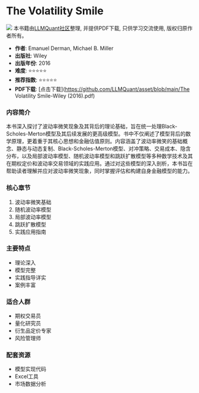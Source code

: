 # The Volatility Smile

![](https://fastly.jsdelivr.net/gh/bucketio/img3@main/2024/09/04/1725464231869-e0b2f727-2a0f-4270-bf6c-31ddc350426a.gif)
本书籍由[LLMQuant社区](https://llmquant.com/)整理, 并提供PDF下载, 只供学习交流使用, 版权归原作者所有。


- **作者**: Emanuel Derman, Michael B. Miller
- **出版社**: Wiley
- **出版年份**: 2016
- **难度**: ⭐⭐⭐⭐⭐
- **推荐指数**: ⭐⭐⭐⭐⭐
- **PDF下载**: [点击下载](https://github.com/LLMQuant/asset/blob/main/The Volatility Smile-Wiley (2016).pdf)

### 内容简介

本书深入探讨了波动率微笑现象及其背后的理论基础，旨在统一处理Black-Scholes-Merton模型及其后续发展的更高级模型。书中不仅阐述了模型背后的数学原理，更着重于其核心思想和金融估值原则。内容涵盖了波动率微笑的基础概念、静态与动态复制、Black-Scholes-Merton模型、对冲策略、交易成本、隐含分布，以及局部波动率模型、随机波动率模型和跳跃扩散模型等多种数学技术及其在期权定价和波动率交易领域的实践应用。通过对这些模型的深入剖析，本书旨在帮助读者理解并应对波动率微笑现象，同时掌握评估和构建自身金融模型的能力。

### 核心章节

1. 波动率微笑基础
2. 随机波动率模型
3. 局部波动率模型
4. 跳跃扩散模型
5. 实践应用指南

### 主要特点

- 理论深入
- 模型完整
- 实践指导详实
- 案例丰富

### 适合人群

- 期权交易员
- 量化研究员
- 衍生品定价专家
- 风险管理师

### 配套资源

- 模型实现代码
- Excel工具
- 市场数据分析